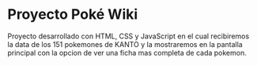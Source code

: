 # Proyecto Poké Wiki

Proyecto desarrollado con HTML, CSS y JavaScript en el cual recibiremos la data de los 151 pokemones de KANTO y la mostraremos en la pantalla principal con la opcion de ver una ficha mas completa de cada pokemon.